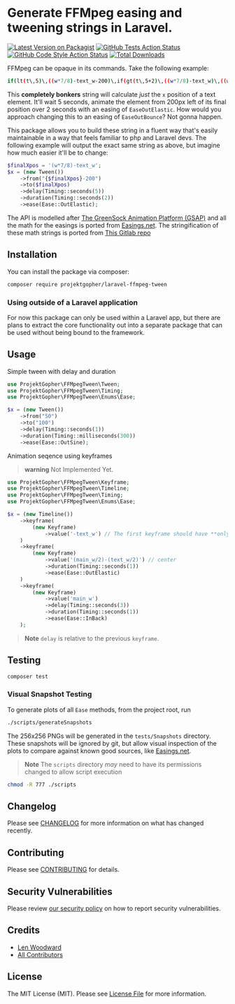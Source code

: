 # Generate FFMpeg easing and tweening strings in Laravel.

[![Latest Version on Packagist](https://img.shields.io/packagist/v/projektgopher/laravel-ffmpeg-tween.svg?style=flat-square)](https://packagist.org/packages/projektgopher/laravel-ffmpeg-tween)
[![GitHub Tests Action Status](https://img.shields.io/github/actions/workflow/status/projektgopher/laravel-ffmpeg-tween/run-tests.yml?branch=main&label=tests&style=flat-square)](https://github.com/projektgopher/laravel-ffmpeg-tween/actions?query=workflow%3Arun-tests+branch%3Amain)
[![GitHub Code Style Action Status](https://img.shields.io/github/actions/workflow/status/projektgopher/laravel-ffmpeg-tween/fix-php-code-style-issues.yml?branch=main&label=code%20style&style=flat-square)](https://github.com/projektgopher/laravel-ffmpeg-tween/actions?query=workflow%3A"Fix+PHP+code+style+issues"+branch%3Amain)
[![Total Downloads](https://img.shields.io/packagist/dt/projektgopher/laravel-ffmpeg-tween.svg?style=flat-square)](https://packagist.org/packages/projektgopher/laravel-ffmpeg-tween)

FFMpeg can be opaque in its commands. Take the following example:
```bash
if(lt(t\,5)\,((w*7/8)-text_w-200)\,if(gt(t\,5+2)\,((w*7/8)-text_w)\,((w*7/8)-text_w-200)+((((w*7/8)-text_w)-((w*7/8)-text_w-200))(if(eq(((t-5)/2)\,0)\,0\,if(eq(((t-5)/2)\,1)\,1\,pow(2\,-10((t-5)/2))*sin((((t-5)/2)*10-0.75)*2.0943951023932)+1))))))
```
This **completely bonkers** string will calculate _just_ the `x` position of a text element. It'll wait 5 seconds, animate the element from 200px left of its final position over 2 seconds with an easing of `EaseOutElastic`. How would you approach changing this to an easing of `EaseOutBounce`? Not gonna happen.

This package allows you to build these string in a fluent way that's easily maintainable in a way that feels familiar to php and Laravel devs. The following example will output the exact same string as above, but imagine how much easier it'll be to change:
```php
$finalXpos = '(w*7/8)-text_w';
$x = (new Tween())
    ->from("{$finalXpos}-200")
    ->to($finalXpos)
    ->delay(Timing::seconds(5))
    ->duration(Timing::seconds(2))
    ->ease(Ease::OutElastic);
```

The API is modelled after [The GreenSock Animation Platform (GSAP)](https://greensock.com/get-started/#whatIsGSAP)
and all the math for the easings is ported from [Easings.net](https://easings.net.).
The stringification of these math strings is ported from [This Gitlab repo](https://gitlab.com/dak425/easing/-/blob/master/ffmpeg/ffmpeg.go)


## Installation

You can install the package via composer:

```bash
composer require projektgopher/laravel-ffmpeg-tween
```

### Using outside of a Laravel application

For now this package can only be used within a Laravel app, but there are plans to extract the core functionality out into a separate package that can be used without being bound to the framework.

## Usage

Simple tween with delay and duration
```php
use ProjektGopher\FFMpegTween\Tween;
use ProjektGopher\FFMpegTween\Timing;
use ProjektGopher\FFMpegTween\Enums\Ease;

$x = (new Tween())
    ->from("50")
    ->to("100")
    ->delay(Timing::seconds(1))
    ->duration(Timing::milliseconds(300))
    ->ease(Ease::OutSine);
```

Animation seqence using keyframes
> **warning** Not Implemented Yet.
```php
use ProjektGopher\FFMpegTween\Keyframe;
use ProjektGopher\FFMpegTween\Timeline;
use ProjektGopher\FFMpegTween\Timing;
use ProjektGopher\FFMpegTween\Enums\Ease;

$x = (new Timeline())
    ->keyframe(
        (new Keyframe)
            ->value('-text_w') // The first keyframe should have **only** a value
    )
    ->keyframe(
        (new Keyframe)
            ->value('(main_w/2)-(text_w/2)') // center
            ->duration(Timing::seconds(1))
            ->ease(Ease::OutElastic)
    )
    ->keyframe(
        (new Keyframe)
            ->value('main_w')
            ->delay(Timing::seconds(3))
            ->duration(Timing::seconds(1))
            ->ease(Ease::InBack)
    );
```
> **Note** `delay` is relative to the previous `keyframe`.

## Testing

```bash
composer test
```

### Visual Snapshot Testing
To generate plots of all `Ease` methods, from the project root, run
```bash
./scripts/generateSnapshots
```
The 256x256 PNGs will be generated in the `tests/Snapshots` directory.
These snapshots will be ignored by git, but allow visual inspection of the plots to
compare against known good sources, like [Easings.net](https://easings.net).

> **Note** The `scripts` directory _may_ need to have its permissions changed to allow script execution
```bash
chmod -R 777 ./scripts
```

## Changelog

Please see [CHANGELOG](CHANGELOG.md) for more information on what has changed recently.

## Contributing

Please see [CONTRIBUTING](CONTRIBUTING.md) for details.

## Security Vulnerabilities

Please review [our security policy](../../security/policy) on how to report security vulnerabilities.

## Credits

- [Len Woodward](https://github.com/ProjektGopher)
- [All Contributors](../../contributors)

## License

The MIT License (MIT). Please see [License File](LICENSE.md) for more information.
